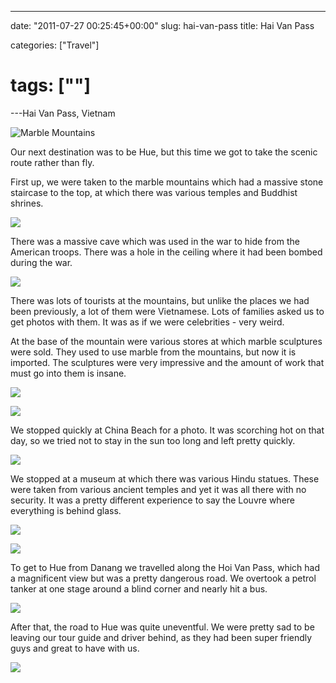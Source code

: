 ---

date: "2011-07-27 00:25:45+00:00"
slug: hai-van-pass
title: Hai Van Pass

categories: ["Travel"]
# tags: [""]
---Hai Van Pass, Vietnam

![Marble Mountains](img_1921.jpg)

Our next destination was to be Hue, but this time we got to take the scenic route rather than fly.

First up, we were taken to the marble mountains which had a massive stone staircase to the top, at which there was various temples and Buddhist shrines.

![](IMG_1934.jpg)

There was a massive cave which was used in the war to hide from the American troops. There was a hole in the ceiling where it had been bombed during the war.

![](IMG_1959.jpg)

There was lots of tourists at the mountains, but unlike the places we had been previously, a lot of them were Vietnamese. Lots of families asked us to get photos with them. It was as if we were celebrities - very weird.

At the base of the mountain were various stores at which marble sculptures were sold. They used to use marble from the mountains, but now it is imported. The sculptures were very impressive and the amount of work that must go into them is insane.

![](P1080028.jpg)

![](P1080032.jpg)

We stopped quickly at China Beach for a photo. It was scorching hot on that day, so we tried not to stay in the sun too long and left pretty quickly.

![](IMG_1988.jpg)

We stopped at a museum at which there was various Hindu statues. These were taken from various ancient temples and yet it was all there with no security. It was a pretty different experience to say the Louvre where everything is behind glass.

![](IMG_1998.jpg)

![](IMG_2006.jpg)

To get to Hue from Danang we travelled along the Hoi Van Pass, which had a magnificent view but was a pretty dangerous road. We overtook a petrol tanker at one stage around a blind corner and nearly hit a bus.

![](IMG_2027.jpg)

After that, the road to Hue was quite uneventful. We were pretty sad to be leaving our tour guide and driver behind, as they had been super friendly guys and great to have with us.

![](P1080059.jpg)
